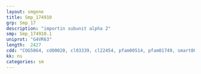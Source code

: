 ```yaml
---
layout: smgene
title: Smp_174910
grp: Smp_17
description: "importin subunit alpha 2"
smp: Smp_174910.1
uniprot: "G4VR63"
length:  2427
cdd: "COG5064, cd00020, cl03339, cl22454, pfam00514, pfam01749, smart00185"
kk: ns
categories: sm
---
```

